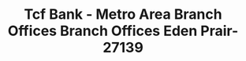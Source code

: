 ---
f_zip-code: 55344
f_state-code: MN
title: Tcf Bank - Metro Area Branch Offices Branch Offices Eden Prair-27139
f_phone: 612-823-2265
f_city-only: Eden Prairie
f_address: 606 Prairie Center Drive Eden Prairie
f_location-unique-id: '27139'
slug: tcf-bank---metro-area-branch-offices-branch-offices-eden-prair-27139
updated-on: '2024-05-30T13:46:58.046Z'
created-on: '2024-05-30T13:36:59.803Z'
published-on: '2024-05-30T13:54:32.469Z'
f_city-state: cms/city/eden-prairie-mn.md
f_company: cms/company/tcf-bank---metro-area-branch-offices-branch-offices-eden-prair.md
f_state: cms/state/minnesota.md
layout: '[payday-loan].html'
tags: payday-loan
---